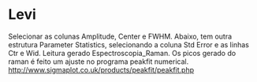 # Levi
Selecionar as colunas Amplitude, Center e FWHM.
Abaixo, tem outra estrutura Parameter Statistics, selecionando a coluna Std Error e as linhas Ctr e Wid.
Leitura gerado Espectroscopia_Raman. Os picos gerado do raman é feito um ajuste no programa peakfit numerical.
http://www.sigmaplot.co.uk/products/peakfit/peakfit.php
